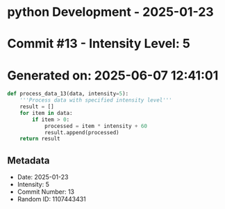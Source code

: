 ﻿# python Development - 2025-01-23
# Commit #13 - Intensity Level: 5
# Generated on: 2025-06-07 12:41:01
```python
def process_data_13(data, intensity=5):
    '''Process data with specified intensity level'''
    result = []
    for item in data:
        if item > 0:
            processed = item * intensity + 60
            result.append(processed)
    return result
```
## Metadata
- Date: 2025-01-23
- Intensity: 5
- Commit Number: 13
- Random ID: 1107443431
